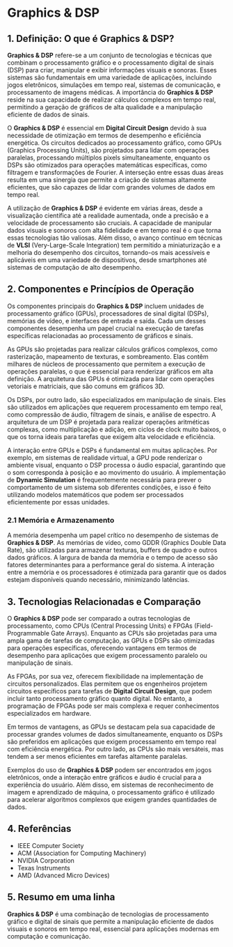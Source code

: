# Graphics & DSP

## 1. Definição: O que é **Graphics & DSP**?
**Graphics & DSP** refere-se a um conjunto de tecnologias e técnicas que combinam o processamento gráfico e o processamento digital de sinais (DSP) para criar, manipular e exibir informações visuais e sonoras. Esses sistemas são fundamentais em uma variedade de aplicações, incluindo jogos eletrônicos, simulações em tempo real, sistemas de comunicação, e processamento de imagens médicas. A importância do **Graphics & DSP** reside na sua capacidade de realizar cálculos complexos em tempo real, permitindo a geração de gráficos de alta qualidade e a manipulação eficiente de dados de sinais.

O **Graphics & DSP** é essencial em **Digital Circuit Design** devido à sua necessidade de otimização em termos de desempenho e eficiência energética. Os circuitos dedicados ao processamento gráfico, como GPUs (Graphics Processing Units), são projetados para lidar com operações paralelas, processando múltiplos pixels simultaneamente, enquanto os DSPs são otimizados para operações matemáticas específicas, como filtragem e transformações de Fourier. A interseção entre essas duas áreas resulta em uma sinergia que permite a criação de sistemas altamente eficientes, que são capazes de lidar com grandes volumes de dados em tempo real.

A utilização de **Graphics & DSP** é evidente em várias áreas, desde a visualização científica até a realidade aumentada, onde a precisão e a velocidade de processamento são cruciais. A capacidade de manipular dados visuais e sonoros com alta fidelidade e em tempo real é o que torna essas tecnologias tão valiosas. Além disso, o avanço contínuo em técnicas de **VLSI** (Very-Large-Scale Integration) tem permitido a miniaturização e a melhoria do desempenho dos circuitos, tornando-os mais acessíveis e aplicáveis em uma variedade de dispositivos, desde smartphones até sistemas de computação de alto desempenho.

## 2. Componentes e Princípios de Operação
Os componentes principais do **Graphics & DSP** incluem unidades de processamento gráfico (GPUs), processadores de sinal digital (DSPs), memórias de vídeo, e interfaces de entrada e saída. Cada um desses componentes desempenha um papel crucial na execução de tarefas específicas relacionadas ao processamento de gráficos e sinais.

As GPUs são projetadas para realizar cálculos gráficos complexos, como rasterização, mapeamento de texturas, e sombreamento. Elas contêm milhares de núcleos de processamento que permitem a execução de operações paralelas, o que é essencial para renderizar gráficos em alta definição. A arquitetura das GPUs é otimizada para lidar com operações vetoriais e matriciais, que são comuns em gráficos 3D.

Os DSPs, por outro lado, são especializados em manipulação de sinais. Eles são utilizados em aplicações que requerem processamento em tempo real, como compressão de áudio, filtragem de sinais, e análise de espectro. A arquitetura de um DSP é projetada para realizar operações aritméticas complexas, como multiplicação e adição, em ciclos de clock muito baixos, o que os torna ideais para tarefas que exigem alta velocidade e eficiência.

A interação entre GPUs e DSPs é fundamental em muitas aplicações. Por exemplo, em sistemas de realidade virtual, a GPU pode renderizar o ambiente visual, enquanto o DSP processa o áudio espacial, garantindo que o som corresponda à posição e ao movimento do usuário. A implementação de **Dynamic Simulation** é frequentemente necessária para prever o comportamento de um sistema sob diferentes condições, e isso é feito utilizando modelos matemáticos que podem ser processados eficientemente por essas unidades.

### 2.1 Memória e Armazenamento
A memória desempenha um papel crítico no desempenho de sistemas de **Graphics & DSP**. As memórias de vídeo, como GDDR (Graphics Double Data Rate), são utilizadas para armazenar texturas, buffers de quadro e outros dados gráficos. A largura de banda da memória e o tempo de acesso são fatores determinantes para a performance geral do sistema. A interação entre a memória e os processadores é otimizada para garantir que os dados estejam disponíveis quando necessário, minimizando latências.

## 3. Tecnologias Relacionadas e Comparação
O **Graphics & DSP** pode ser comparado a outras tecnologias de processamento, como CPUs (Central Processing Units) e FPGAs (Field-Programmable Gate Arrays). Enquanto as CPUs são projetadas para uma ampla gama de tarefas de computação, as GPUs e DSPs são otimizadas para operações específicas, oferecendo vantagens em termos de desempenho para aplicações que exigem processamento paralelo ou manipulação de sinais.

As FPGAs, por sua vez, oferecem flexibilidade na implementação de circuitos personalizados. Elas permitem que os engenheiros projetem circuitos específicos para tarefas de **Digital Circuit Design**, que podem incluir tanto processamento gráfico quanto digital. No entanto, a programação de FPGAs pode ser mais complexa e requer conhecimentos especializados em hardware.

Em termos de vantagens, as GPUs se destacam pela sua capacidade de processar grandes volumes de dados simultaneamente, enquanto os DSPs são preferidos em aplicações que exigem processamento em tempo real com eficiência energética. Por outro lado, as CPUs são mais versáteis, mas tendem a ser menos eficientes em tarefas altamente paralelas.

Exemplos do uso de **Graphics & DSP** podem ser encontrados em jogos eletrônicos, onde a interação entre gráficos e áudio é crucial para a experiência do usuário. Além disso, em sistemas de reconhecimento de imagem e aprendizado de máquina, o processamento gráfico é utilizado para acelerar algoritmos complexos que exigem grandes quantidades de dados.

## 4. Referências
- IEEE Computer Society
- ACM (Association for Computing Machinery)
- NVIDIA Corporation
- Texas Instruments
- AMD (Advanced Micro Devices)

## 5. Resumo em uma linha
**Graphics & DSP** é uma combinação de tecnologias de processamento gráfico e digital de sinais que permite a manipulação eficiente de dados visuais e sonoros em tempo real, essencial para aplicações modernas em computação e comunicação.